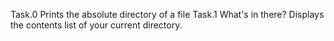 Task.0 Prints the absolute directory of a file
Task.1 What's in there? Displays the contents list of your current directory.
